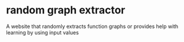 # random graph extractor
A website that randomly extracts function graphs or provides help with learning by using input values
